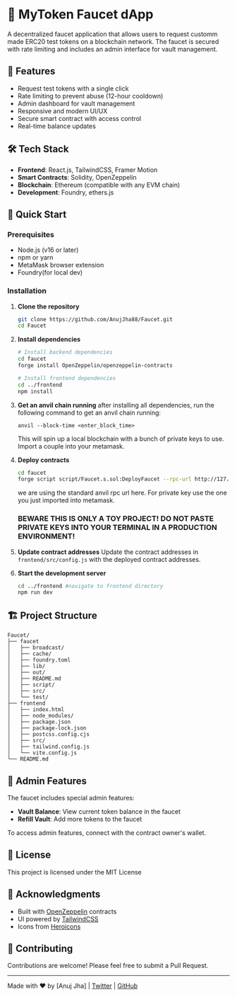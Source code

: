 # 🚰 MyToken Faucet dApp

A decentralized faucet application that allows users to request customm made ERC20 test tokens on a blockchain network. The faucet is secured with rate limiting and includes an admin interface for vault management.

## 🌟 Features

- Request test tokens with a single click
- Rate limiting to prevent abuse (12-hour cooldown)
- Admin dashboard for vault management
- Responsive and modern UI/UX
- Secure smart contract with access control
- Real-time balance updates

## 🛠 Tech Stack

- **Frontend**: React.js, TailwindCSS, Framer Motion
- **Smart Contracts**: Solidity, OpenZeppelin
- **Blockchain**: Ethereum (compatible with any EVM chain)
- **Development**: Foundry, ethers.js

## 🚀 Quick Start

### Prerequisites

- Node.js (v16 or later)
- npm or yarn
- MetaMask browser extension
- Foundry(for local dev)

### Installation

1. **Clone the repository**
   ```bash
   git clone https://github.com/AnujJha88/Faucet.git
   cd Faucet
   ```

2. **Install dependencies**
   ```bash
   # Install backend dependencies
   cd faucet
   forge install OpenZeppelin/openzeppelin-contracts 
   
   # Install frontend dependencies
   cd ../frontend
   npm install
   ```

3. **Get an anvil chain running**
    after installing all dependencies, run the following command to get an anvil chain running:
    ```
    anvil --block-time <enter_block_time>
    ```
    This will spin up a local blockchain with a bunch of private keys to use. Import a couple into your metamask.
   

4. **Deploy contracts**
   ```bash
   cd faucet
   forge script script/Faucet.s.sol:DeployFaucet --rpc-url http://127.0.0.1:8545 --broadcast --private-key <YOUR_PRIVATE_KEY>
   ```

   we are using the standard anvil rpc url here. For private key use the one you just imported into metamask. 
   
   ### BEWARE THIS IS ONLY A TOY PROJECT! DO NOT PASTE PRIVATE KEYS INTO YOUR TERMINAL IN A PRODUCTION ENVIRONMENT!

5. **Update contract addresses**
   Update the contract addresses in `frontend/src/config.js` with the deployed contract addresses.

6. **Start the development server**
   ```bash
   cd ../frontend #navigate to frontend directory
   npm run dev
   ```

## 🏗 Project Structure

```
Faucet/
├── faucet
│   ├── broadcast/
│   ├── cache/
│   ├── foundry.toml
│   ├── lib/
│   ├── out/
│   ├── README.md
│   ├── script/
│   ├── src/
│   └── test/
├── frontend
│   ├── index.html
│   ├── node_modules/
│   ├── package.json
│   ├── package-lock.json
│   ├── postcss.config.cjs
│   ├── src/
│   ├── tailwind.config.js
│   └── vite.config.js
└── README.md

```

## 🔑 Admin Features

The faucet includes special admin features:

- **Vault Balance**: View current token balance in the faucet
- **Refill Vault**: Add more tokens to the faucet

To access admin features, connect with the contract owner's wallet.

## 📝 License

This project is licensed under the MIT License 

## 🙏 Acknowledgments

- Built with [OpenZeppelin](https://openzeppelin.com/) contracts
- UI powered by [TailwindCSS](https://tailwindcss.com/)
- Icons from [Heroicons](https://heroicons.com/)

## 🤝 Contributing

Contributions are welcome! Please feel free to submit a Pull Request.

---

Made with ❤️ by [Anuj Jha] | [Twitter](https://x.com/AnujJha571205) | [GitHub](https://github.com/AnujJha88)
